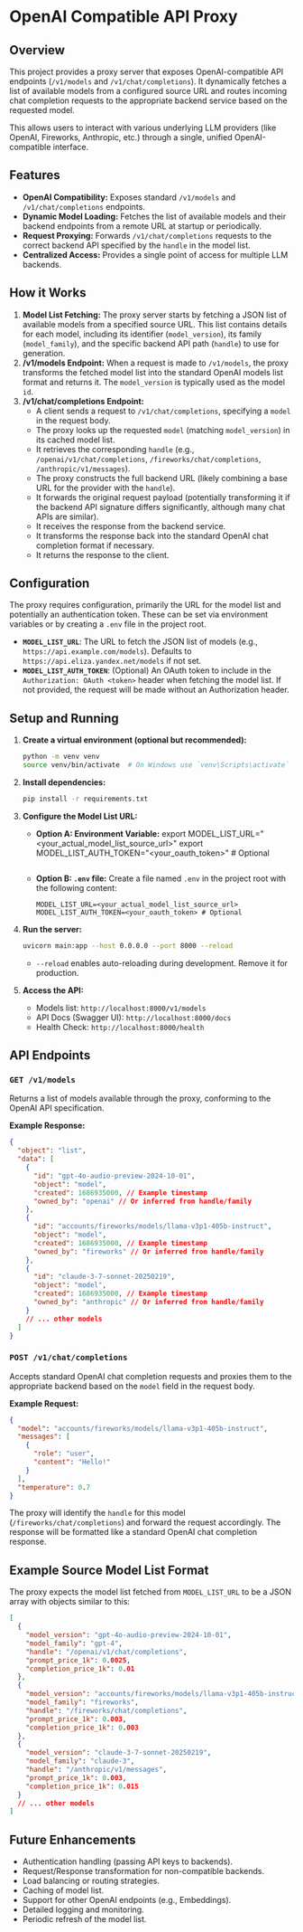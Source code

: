 # OpenAI Compatible API Proxy

## Overview

This project provides a proxy server that exposes OpenAI-compatible API endpoints (`/v1/models` and `/v1/chat/completions`). It dynamically fetches a list of available models from a configured source URL and routes incoming chat completion requests to the appropriate backend service based on the requested model.

This allows users to interact with various underlying LLM providers (like OpenAI, Fireworks, Anthropic, etc.) through a single, unified OpenAI-compatible interface.

## Features

*   **OpenAI Compatibility:** Exposes standard `/v1/models` and `/v1/chat/completions` endpoints.
*   **Dynamic Model Loading:** Fetches the list of available models and their backend endpoints from a remote URL at startup or periodically.
*   **Request Proxying:** Forwards `/v1/chat/completions` requests to the correct backend API specified by the `handle` in the model list.
*   **Centralized Access:** Provides a single point of access for multiple LLM backends.

## How it Works

1.  **Model List Fetching:** The proxy server starts by fetching a JSON list of available models from a specified source URL. This list contains details for each model, including its identifier (`model_version`), its family (`model_family`), and the specific backend API path (`handle`) to use for generation.
2.  **/v1/models Endpoint:** When a request is made to `/v1/models`, the proxy transforms the fetched model list into the standard OpenAI models list format and returns it. The `model_version` is typically used as the model `id`.
3.  **/v1/chat/completions Endpoint:**
    *   A client sends a request to `/v1/chat/completions`, specifying a `model` in the request body.
    *   The proxy looks up the requested `model` (matching `model_version`) in its cached model list.
    *   It retrieves the corresponding `handle` (e.g., `/openai/v1/chat/completions`, `/fireworks/chat/completions`, `/anthropic/v1/messages`).
    *   The proxy constructs the full backend URL (likely combining a base URL for the provider with the `handle`).
    *   It forwards the original request payload (potentially transforming it if the backend API signature differs significantly, although many chat APIs are similar).
    *   It receives the response from the backend service.
    *   It transforms the response back into the standard OpenAI chat completion format if necessary.
    *   It returns the response to the client.

## Configuration

The proxy requires configuration, primarily the URL for the model list and potentially an authentication token. These can be set via environment variables or by creating a `.env` file in the project root.

*   **`MODEL_LIST_URL`**: The URL to fetch the JSON list of models (e.g., `https://api.example.com/models`). Defaults to `https://api.eliza.yandex.net/models` if not set.
*   **`MODEL_LIST_AUTH_TOKEN`**: (Optional) An OAuth token to include in the `Authorization: OAuth <token>` header when fetching the model list. If not provided, the request will be made without an Authorization header.

## Setup and Running

1.  **Create a virtual environment (optional but recommended):**
    ```bash
    python -m venv venv
    source venv/bin/activate  # On Windows use `venv\Scripts\activate`
    ```

2.  **Install dependencies:**
    ```bash
    pip install -r requirements.txt
    ```

3.  **Configure the Model List URL:**
    *   **Option A: Environment Variable:**
        export MODEL_LIST_URL="<your_actual_model_list_source_url>"
        export MODEL_LIST_AUTH_TOKEN="<your_oauth_token>" # Optional
        ```
    *   **Option B: `.env` file:** Create a file named `.env` in the project root with the following content:
        ```dotenv
        MODEL_LIST_URL=<your_actual_model_list_source_url>
        MODEL_LIST_AUTH_TOKEN=<your_oauth_token> # Optional
        ```

4.  **Run the server:**
    ```bash
    uvicorn main:app --host 0.0.0.0 --port 8000 --reload
    ```
    *   `--reload` enables auto-reloading during development. Remove it for production.

5.  **Access the API:**
    *   Models list: `http://localhost:8000/v1/models`
    *   API Docs (Swagger UI): `http://localhost:8000/docs`
    *   Health Check: `http://localhost:8000/health`

## API Endpoints

### `GET /v1/models`

Returns a list of models available through the proxy, conforming to the OpenAI API specification.

**Example Response:**

```json
{
  "object": "list",
  "data": [
    {
      "id": "gpt-4o-audio-preview-2024-10-01",
      "object": "model",
      "created": 1686935000, // Example timestamp
      "owned_by": "openai" // Or inferred from handle/family
    },
    {
      "id": "accounts/fireworks/models/llama-v3p1-405b-instruct",
      "object": "model",
      "created": 1686935000, // Example timestamp
      "owned_by": "fireworks" // Or inferred from handle/family
    },
    {
      "id": "claude-3-7-sonnet-20250219",
      "object": "model",
      "created": 1686935000, // Example timestamp
      "owned_by": "anthropic" // Or inferred from handle/family
    }
    // ... other models
  ]
}
```

### `POST /v1/chat/completions`

Accepts standard OpenAI chat completion requests and proxies them to the appropriate backend based on the `model` field in the request body.

**Example Request:**

```json
{
  "model": "accounts/fireworks/models/llama-v3p1-405b-instruct",
  "messages": [
    {
      "role": "user",
      "content": "Hello!"
    }
  ],
  "temperature": 0.7
}
```

The proxy will identify the `handle` for this model (`/fireworks/chat/completions`) and forward the request accordingly. The response will be formatted like a standard OpenAI chat completion response.

## Example Source Model List Format

The proxy expects the model list fetched from `MODEL_LIST_URL` to be a JSON array with objects similar to this:

```json
[
  {
    "model_version": "gpt-4o-audio-preview-2024-10-01",
    "model_family": "gpt-4",
    "handle": "/openai/v1/chat/completions",
    "prompt_price_1k": 0.0025,
    "completion_price_1k": 0.01
  },
  {
    "model_version": "accounts/fireworks/models/llama-v3p1-405b-instruct",
    "model_family": "fireworks",
    "handle": "/fireworks/chat/completions",
    "prompt_price_1k": 0.003,
    "completion_price_1k": 0.003
  },
  {
    "model_version": "claude-3-7-sonnet-20250219",
    "model_family": "claude-3",
    "handle": "/anthropic/v1/messages",
    "prompt_price_1k": 0.003,
    "completion_price_1k": 0.015
  }
  // ... other models
]
```

## Future Enhancements

*   Authentication handling (passing API keys to backends).
*   Request/Response transformation for non-compatible backends.
*   Load balancing or routing strategies.
*   Caching of model list.
*   Support for other OpenAI endpoints (e.g., Embeddings).
*   Detailed logging and monitoring.
*   Periodic refresh of the model list.
